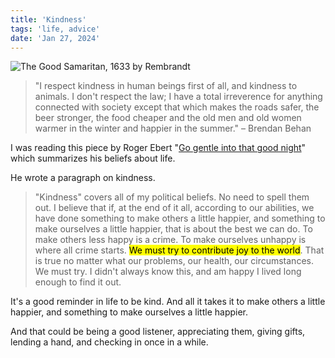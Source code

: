 ```yaml
---
title: 'Kindness'
tags: 'life, advice'
date: 'Jan 27, 2024'
---
```


![The Good Samaritan, 1633 by Rembrandt](/images/samaritan.jpeg)

> "I respect kindness in human beings first of all, and kindness to animals. I don't respect the law; I have a total irreverence for anything connected with society except that which makes the roads safer, the beer stronger, the food cheaper and the old men and old women warmer in the winter and happier in the summer." – Brendan Behan

I was reading this piece by Roger Ebert "[Go gentle into that good night](https://www.rogerebert.com/roger-ebert/go-gentle-into-that-good-night)" which summarizes his beliefs about life.

He wrote a paragraph on kindness.

> "Kindness" covers all of my political beliefs. No need to spell them out. I believe that if, at the end of it all, according to our abilities, we have done something to make others a little happier, and something to make ourselves a little happier, that is about the best we can do. To make others less happy is a crime. To make ourselves unhappy is where all crime starts. <mark>We must try to contribute joy to the world</mark>. That is true no matter what our problems, our health, our circumstances. We must try. I didn't always know this, and am happy I lived long enough to find it out.

It's a good reminder in life to be kind. And all it takes it to make others a little happier, and something to make ourselves a little happier.

And that could be being a good listener, appreciating them, giving gifts, lending a hand, and checking in once in a while.
